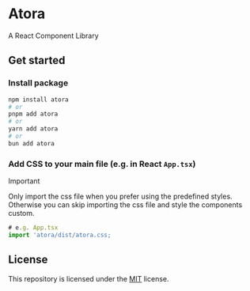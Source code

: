 # Atora

A React Component Library

## Get started

### Install package

```sh
npm install atora
# or
pnpm add atora
# or
yarn add atora
# or
bun add atora
```

### Add CSS to your main file (e.g. in React `App.tsx`)

> [!IMPORTANT]
> 
> Only import the css file when you prefer using the predefined styles. Otherwise you can skip importing the css file and style the components custom.

```js
# e.g. App.tsx
import 'atora/dist/atora.css;
```

## License

This repository is licensed under the [MIT](LICENSE) license.
